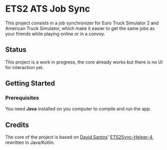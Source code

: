 # ETS2 ATS Job Sync
This project consists in a job synchronizer for Euro Truck Simulator 2 and American Truck Simulator,
which make it easier to get the same jobs as your friends while playing online or in a convoy.

## Status
This project is a work in progress, the core already works but there is no UI for interaction yet.

## Getting Started
### Prerequisites
You need **Java** installed on you computer to compile and run the app.

## Credits
The core of the project is based on [David Santos](https://github.com/davidsantos-br)'
[ETS2Sync-Helper-4](https://github.com/davidsantos-br/ETS2Sync-Helper-4),
rewritten in Java/Kotlin.